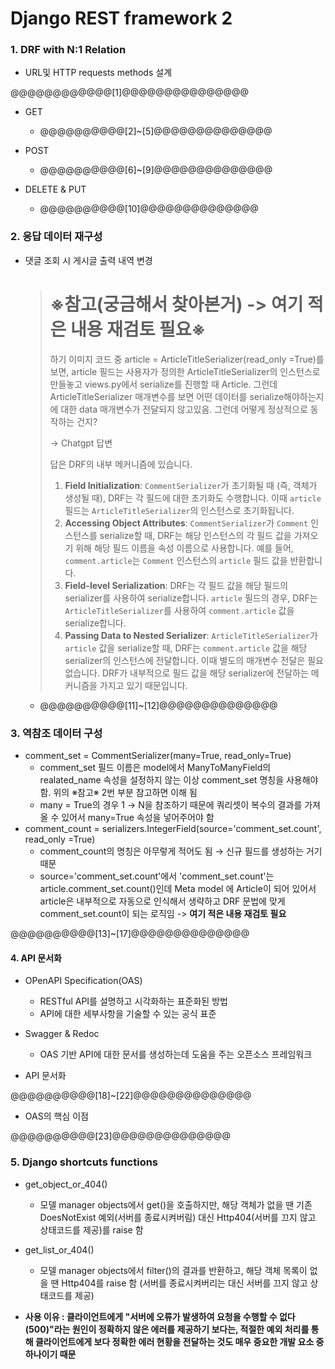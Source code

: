 # Django REST framework 2

### 1. DRF with N:1 Relation

- URL및 HTTP requests methods 설계

@@@@@@@@@@@@[1]@@@@@@@@@@@@@@@

- GET
  - @@@@@@@@@@[2]~[5]@@@@@@@@@@@@@@

- POST
  - @@@@@@@@@@[6]~[9]@@@@@@@@@@@@@@

- DELETE & PUT
  - @@@@@@@@@@[10]@@@@@@@@@@@@@@

### 2. 응답 데이터 재구성

- 댓글 조회 시 게시글 출력 내역 변경

  > # ※참고(궁금해서 찾아본거) -> 여기 적은 내용 재검토 필요※
  >
  > 하기 이미지 코드 중 article = ArticleTitleSerializer(read_only =True)를 보면, article 필드는 사용자가 정의한 ArticleTitleSerializer의 인스턴스로 만들놓고 views.py에서 serialize를 진행할 때 Article. 그런데 ArticleTitleSerializer 매개변수를 보면 어떤 데이터를 serialize해야하는지에 대한 data 매개변수가 전달되지 않고있음. 그런데 어떻게 정상적으로 동작하는 건지?
  >
  > → Chatgpt 답변
  >
  > 답은 DRF의 내부 메커니즘에 있습니다.
  >
  > 1. **Field Initialization**: `CommentSerializer`가 초기화될 때 (즉, 객체가 생성될 때), DRF는 각 필드에 대한 초기화도 수행합니다. 이때 `article` 필드는 `ArticleTitleSerializer`의 인스턴스로 초기화됩니다.
  > 2. **Accessing Object Attributes**: `CommentSerializer`가 `Comment` 인스턴스를 serialize할 때, DRF는 해당 인스턴스의 각 필드 값을 가져오기 위해 해당 필드 이름을 속성 이름으로 사용합니다. 예를 들어, `comment.article`는 `Comment` 인스턴스의 `article` 필드 값을 반환합니다.
  > 3. **Field-level Serialization**: DRF는 각 필드 값을 해당 필드의 serializer를 사용하여 serialize합니다. `article` 필드의 경우, DRF는 `ArticleTitleSerializer`를 사용하여 `comment.article` 값을 serialize합니다.
  > 4. **Passing Data to Nested Serializer**: `ArticleTitleSerializer`가 `article` 값을 serialize할 때, DRF는 `comment.article` 값을 해당 serializer의 인스턴스에 전달합니다. 이때 별도의 매개변수 전달은 필요 없습니다. DRF가 내부적으로 필드 값을 해당 serializer에 전달하는 메커니즘을 가지고 있기 때문입니다.

  - @@@@@@@@@@[11]~[12]@@@@@@@@@@@@@@

### 3. 역참조 데이터 구성

- comment_set = CommentSerializer(many=True, read_only=True)
  - comment_set 필드 이름은 model에서 ManyToManyField의 realated_name 속성을 설정하지 않는 이상 comment_set 명칭을 사용해야 함. 위의 ※참고※ 2번 부분 참고하면 이해 됨 
  - many = True의 경우 1 → N을 참조하기 때문에 쿼리셋이 복수의 결과를 가져올 수 있어서 many=True 속성을 넣어주어야 함
- comment_count = serializers.IntegerField(source='comment_set.count', read_only =True)
  - comment_count의 명칭은 아무렇게 적어도 됨 → 신규 필드를 생성하는 거기 때문
  - source='comment_set.count'에서 'comment_set.count'는 article.comment_set.count()인데 Meta model 에 Article이 되어 있어서 article은 내부적으로 자동으로 인식해서 생략하고 DRF 문법에 맞게 comment_set.count이 되는 로직임 -> **여기 적은 내용 재검토 필요**

@@@@@@@@@@[13]~[17]@@@@@@@@@@@@@@



#### 4. API 문서화

- OPenAPI Specification(OAS)
  - RESTful API를 설명하고 시각화하는 표준화된 방법
  - API에 대한 세부사항을 기술할 수 있는 공식 표준

- Swagger & Redoc
  - OAS 기반 API에 대한 문서를 생성하는데 도움을 주는 오픈소스 프레임워크

- API 문서화

@@@@@@@@@@[18]~[22]@@@@@@@@@@@@@@

- OAS의 핵심 이점 

@@@@@@@@@@[23]@@@@@@@@@@@@@@



### 5. Django shortcuts functions

- get_object_or_404()
  - 모델 manager objects에서 get()을 호출하지만, 해당 객체가 없을 땐 기존 DoesNotExist 예외(서버를 종료시켜버림) 대신 Http404(서버를 끄지 않고 상태코드를 제공)를 raise 함

- get_list_or_404()
  - 모델 manager objects에서 filter()의 결과를 반환하고, 해당 객체 목록이 없을 땐 Http404를 raise 함 (서버를 종료시켜버리는 대신 서버를 끄지 않고 상태코드를 제공)

- **사용 이유 : 클라이언트에게 "서버에 오류가 발생하여 요청을 수행할 수 없다(500)"라는 원인이 정확하지 않은 에러를 제공하기 보다는, 적절한 예외 처리를 통해 클라이언트에게 보다 정확한 에러 현황을 전달하는 것도 매우 중요한 개발 요소 중 하나이기 때문**
